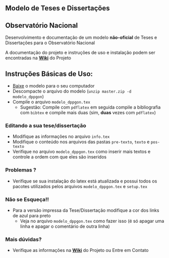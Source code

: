 ## Modelo de Teses e Dissertações
## Observatório Nacional

Desenvolvimento e documentação de um modelo **não-oficial** de Teses e
Dissertações para o Observatório Nacional

A documentação do projeto e instruções de uso e instalação podem ser encontradas
na [**Wiki**](https://github.com/evandromr/modelodetese_dppgon/wiki) do Projeto

## Instruções Básicas de Uso:

  - [Baixe](https://github.com/evandromr/modelodetese_dppgon/archive/master.zip) o modelo para o seu computador
  - Descompacte o arquivo do modelo (`unzip master.zip -d modelo_dppgon`)
  - Compile o arquivo `modelo_dppgon.tex`
    - Sugestão: Compile com `pdflatex` em seguida compile a bibliografia com `bibtex` e compile mais duas (sim, __duas__ vezes com `pdflatex`)

### Editando a sua tese/dissertação

  - Modifique as informações no arquivo `info.tex`
  - Modifique o conteúdo nos arquivos das pastas `pre-texto`, `texto` e `pos-texto`
  - Verifique no arquivo `modelo_dppgon.tex` como inserir mais textos e controle a ordem com que eles são inseridos

### Problemas ?

  - Verifique se sua instalação do latex está atualizada e possui todos os pacotes utilizados pelos arquivos `modelo_dppgon.tex` e `setup.tex`

### Não se Esqueça!!

  - Para a versão impressa da Tese/Dissertação modifique a cor dos links de azul para preto 
    - Veja no arquivo `modelo_dppgon.tex` como fazer isso (é só apagar uma linha e apagar o comentário de outra linha)

### Mais dúvidas?

  - Verifique as informações na [**Wiki**](https://github.com/evandromr/modelodetese_dppgon/wiki) do Projeto ou Entre em Contato
